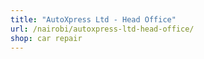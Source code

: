 ```yaml
---
title: "AutoXpress Ltd - Head Office"
url: /nairobi/autoxpress-ltd-head-office/
shop: car repair
---
```

